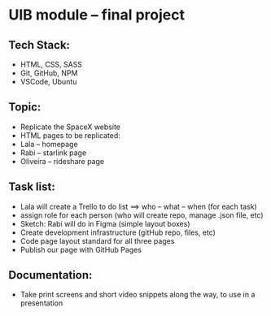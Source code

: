 # UIB module – final project

## Tech Stack:

- HTML, CSS, SASS
- Git, GitHub, NPM
- VSCode, Ubuntu

## Topic:

- Replicate the SpaceX website
- HTML pages to be replicated:
- Lala – homepage
- Rabi – starlink page
- Oliveira – rideshare page

## Task list:

- Lala will create a Trello to do list ==> who – what – when (for each task)
- assign role for each person (who will create repo, manage .json file, etc)
- Sketch: Rabi will do in Figma (simple layout boxes)
- Create development infrastructure (gitHub repo, files, etc)
- Code page layout standard for all three pages
- Publish our page with GitHub Pages

## Documentation:

- Take print screens and short video snippets along the way, to use in a presentation
